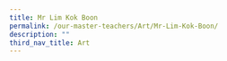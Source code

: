 ```yaml
---
title: Mr Lim Kok Boon
permalink: /our-master-teachers/Art/Mr-Lim-Kok-Boon/
description: ""
third_nav_title: Art
---
```


